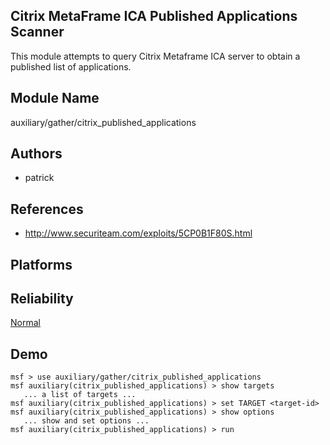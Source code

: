 ## Citrix MetaFrame ICA Published Applications Scanner

This module attempts to query Citrix Metaframe ICA server to 
obtain a published list of applications.


## Module Name
auxiliary/gather/citrix_published_applications

## Authors
* patrick


## References
* http://www.securiteam.com/exploits/5CP0B1F80S.html




## Platforms


## Reliability
[Normal](https://github.com/rapid7/metasploit-framework/wiki/Exploit-Ranking)

## Demo

```
msf > use auxiliary/gather/citrix_published_applications
msf auxiliary(citrix_published_applications) > show targets
   ... a list of targets ...
msf auxiliary(citrix_published_applications) > set TARGET <target-id>
msf auxiliary(citrix_published_applications) > show options
   ... show and set options ...
msf auxiliary(citrix_published_applications) > run
```
    
    